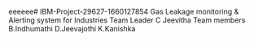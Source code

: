 eeeeee# IBM-Project-29627-1660127854
Gas Leakage monitoring &amp; Alerting system for Industries
Team Leader 
C Jeevitha
Team members
B.Indhumathi
D.Jeevajothi
K.Kanishka
